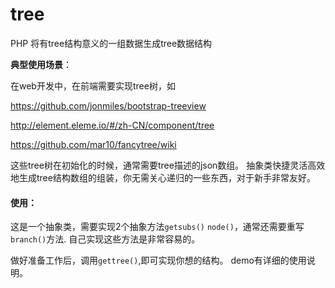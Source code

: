 # tree
PHP 将有tree结构意义的一组数据生成tree数据结构

**典型使用场景**：

  在web开发中，在前端需要实现tree树，如 
  
  https://github.com/jonmiles/bootstrap-treeview
  
  http://element.eleme.io/#/zh-CN/component/tree
  
  https://github.com/mar10/fancytree/wiki
  
  这些tree树在初始化的时候，通常需要tree描述的json数组。
  抽象类快捷灵活高效地生成tree结构数组的组装，你无需关心递归的一些东西，对于新手非常友好。

#### 使用：
这是一个抽象类，需要实现2个抽象方法`getsubs()` `node()`，通常还需要重写`branch()`方法.
自己实现这些方法是非常容易的。

做好准备工作后，调用`gettree()`,即可实现你想的结构。
demo有详细的使用说明。
